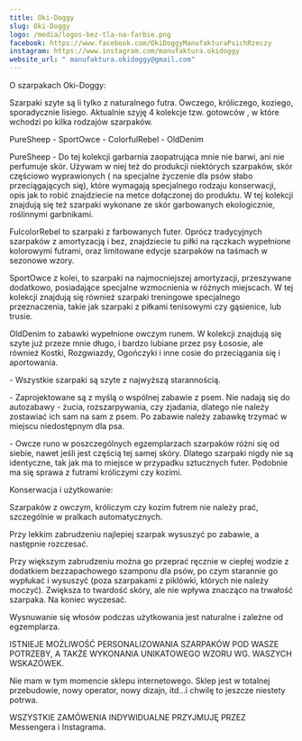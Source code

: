 ```yaml
---
title: Oki-Doggy
slug: Oki-Doggy
logo: /media/logos-bez-tla-na-farbie.png
facebook: https://www.facebook.com/OkiDoggyManufakturaPsichRzeczy
instagram: https://www.instagram.com/manufaktura.okidoggy
website_url: " manufaktura.okidoggy@gmail.com"
---
```



O szarpakach Oki-Doggy:

Szarpaki szyte są li tylko z naturalnego futra. Owczego, króliczego, koziego, sporadycznie lisiego. Aktualnie szyję 4 kolekcje tzw. gotowców , w które wchodzi po kilka rodzajów szarpaków.

PureSheep - SportOwce - ColorfulRebel - OldDenim

PureSheep - Do tej kolekcji garbarnia zaopatrująca mnie nie barwi, ani nie perfumuje skór. Używam w niej też do produkcji niektórych szarpaków, skór częściowo wyprawionych ( na specjalne życzenie dla psów słabo przeciągających się), które wymagają specjalnego rodzaju konserwacji, opis jak to robić znajdziecie na metce dołączonej do produktu. W tej kolekcji znajdują się też szarpaki wykonane ze skór garbowanych ekologicznie, roślinnymi garbnikami.

FulcolorRebel to szarpaki z farbowanych futer. Oprócz tradycyjnych szarpaków z amortyzacją i bez, znajdziecie tu piłki na rączkach wypełnione kolorowymi futrami, oraz limitowane edycje szarpaków na taśmach w sezonowe wzory.

SportOwce z kolei, to szarpaki na najmocniejszej amortyzacji, przeszywane dodatkowo, posiadające specjalne wzmocnienia w różnych miejscach. W tej kolekcji znajdują się również szarpaki treningowe specjalnego przeznaczenia, takie jak szarpaki z piłkami tenisowymi czy gąsienice, lub trusie.

OldDenim to zabawki wypełnione owczym runem. W kolekcji znajdują się szyte już przeze mnie długo, i bardzo lubiane przez psy Łososie, ale również Kostki, Rozgwiazdy, Ogończyki i inne cosie do przeciągania się i aportowania.

\- Wszystkie szarpaki są szyte z najwyższą starannością.

\- Zaprojektowane są z myślą o wspólnej zabawie z psem. Nie nadają się do autozabawy - żucia, rozszarpywania, czy zjadania, dlatego nie należy zostawiać ich sam na sam z psem. Po zabawie należy zabawkę trzymać w miejscu niedostępnym dla psa.

\- Owcze runo w poszczególnych egzemplarzach szarpaków różni się od siebie, nawet jeśli jest częścią tej samej skóry. Dlatego szarpaki nigdy nie są identyczne, tak jak ma to miejsce w przypadku sztucznych futer. Podobnie ma się sprawa z futrami króliczymi czy kozimi.

Konserwacja i użytkowanie:

Szarpaków z owczym, króliczym czy kozim futrem nie należy prać, szczególnie w pralkach automatycznych.

Przy lekkim zabrudzeniu najlepiej szarpak wysuszyć po zabawie, a następnie rozczesać.

Przy większym zabrudzeniu można go przeprać ręcznie w ciepłej wodzie z dodatkiem bezzapachowego szamponu dla psów, po czym starannie go wypłukać i wysuszyć (poza szarpakami z piklówki, których nie należy moczyć). Zwiększa to twardość skóry, ale nie wpływa znacząco na trwałość szarpaka. Na koniec wyczesać.

Wysnuwanie się włosów podczas użytkowania jest naturalne i zależne od egzemplarza.

ISTNIEJE MOŻLIWOŚĆ PERSONALIZOWANIA SZARPAKÓW POD WASZE POTRZEBY, A TAKŻE WYKONANIA UNIKATOWEGO WZORU WG. WASZYCH WSKAZÓWEK.

Nie mam w tym momencie sklepu internetowego. Sklep jest w totalnej przebudowie, nowy operator, nowy dizajn, itd...i chwilę to jeszcze niestety potrwa.

WSZYSTKIE ZAMÓWENIA INDYWIDUALNE PRZYJMUJĘ PRZEZ Messengera i Instagrama.